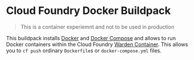 # Cloud Foundry Docker Buildpack

> This is a container experiemnt and not to be used in production

This buildpack installs [Docker](https://www.docker.com/) and [Docker Compose](https://docs.docker.com/compose/) and allows to run Docker containers within the Cloud Foundry [Warden Container](https://docs.cloudfoundry.org/concepts/architecture/warden.html). This allows you to `cf push` ordinary `Dockerfile`s or `docker-compose.yml` files.
